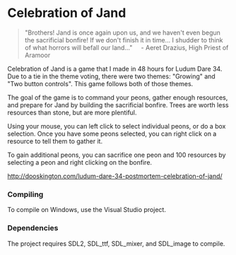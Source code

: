 # Celebration of Jand

> "Brothers! Jand is once again upon us, and we haven't even begun the sacrificial bonfire! If we don't finish it in time... I shudder to think of what horrors will befall our land..." 
>  &nbsp;&nbsp;&nbsp;&nbsp;- Aeret Drazius, High Priest of Aramoor

Celebration of Jand is a game that I made in 48 hours for Ludum Dare 34. Due to a tie in the theme voting, there were two themes: "Growing" and "Two button controls". This game follows both of those themes.

The goal of the game is to command your peons, gather enough resources, and prepare for Jand by building the sacrificial bonfire. Trees are worth less resources than stone, but are more plentiful.

Using your mouse, you can left click to select individual peons, or do a box selection. Once you have some peons selected, you can right click on a resource to tell them to gather it.

To gain additional peons, you can sacrifice one peon and 100 resources by selecting a peon and right clicking on the bonfire.

http://dooskington.com/ludum-dare-34-postmortem-celebration-of-jand/

### Compiling

To compile on Windows, use the Visual Studio project.

### Dependencies

The project requires SDL2, SDL_ttf, SDL_mixer, and SDL_image to compile.